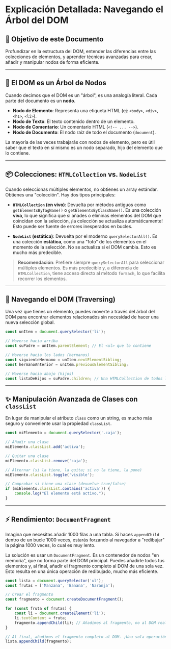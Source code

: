 # Explicación Detallada: Navegando el Árbol del DOM

## 🎯 Objetivo de este Documento

Profundizar en la estructura del DOM, entender las diferencias entre las colecciones de elementos, y aprender técnicas avanzadas para crear, añadir y manipular nodos de forma eficiente.

---

## 🌳 El DOM es un Árbol de Nodos

Cuando decimos que el DOM es un "árbol", es una analogía literal. Cada parte del documento es un **nodo**.

- **Nodo de Elemento**: Representa una etiqueta HTML (ej: `<body>`, `<div>`, `<h1>`, `<li>`).
- **Nodo de Texto**: El texto contenido dentro de un elemento.
- **Nodo de Comentario**: Un comentario HTML (`<!-- ... -->`).
- **Nodo de Documento**: El nodo raíz de todo el documento (`document`).

La mayoría de las veces trabajarás con nodos de elemento, pero es útil saber que el texto en sí mismo es un nodo separado, hijo del elemento que lo contiene.

---

## 📦 Colecciones: `HTMLCollection` vs. `NodeList`

Cuando seleccionas múltiples elementos, no obtienes un array estándar. Obtienes una "colección". Hay dos tipos principales:

- **`HTMLCollection` (en vivo)**: Devuelta por métodos antiguos como `getElementsByTagName()` o `getElementsByClassName()`. Es una colección **viva**, lo que significa que si añades o eliminas elementos del DOM que coincidan con la selección, ¡la colección se actualiza automáticamente! Esto puede ser fuente de errores inesperados en bucles.

- **`NodeList` (estática)**: Devuelta por el moderno `querySelectorAll()`. Es una colección **estática**, como una "foto" de los elementos en el momento de la selección. No se actualiza si el DOM cambia. Esto es mucho más predecible.

> **Recomendación**: Prefiere siempre `querySelectorAll` para seleccionar múltiples elementos. Es más predecible y, a diferencia de `HTMLCollection`, tiene acceso directo al método `forEach`, lo que facilita recorrer los elementos.

---

## 🧭 Navegando el DOM (Traversing)

Una vez que tienes un elemento, puedes moverte a través del árbol del DOM para encontrar elementos relacionados sin necesidad de hacer una nueva selección global.

```javascript
const unItem = document.querySelector('li');

// Moverse hacia arriba
const suPadre = unItem.parentElement; // El <ul> que lo contiene

// Moverse hacia los lados (hermanos)
const siguienteHermano = unItem.nextElementSibling;
const hermanoAnterior = unItem.previousElementSibling;

// Moverse hacia abajo (hijos)
const listaDeHijos = suPadre.children; // Una HTMLCollection de todos los <li>
```

---

## ✨ Manipulación Avanzada de Clases con `classList`

En lugar de manipular el atributo `class` como un string, es mucho más seguro y conveniente usar la propiedad `classList`.

```javascript
const miElemento = document.querySelector('.caja');

// Añadir una clase
miElemento.classList.add('activa');

// Quitar una clase
miElemento.classList.remove('caja');

// Alternar (si la tiene, la quita; si no la tiene, la pone)
miElemento.classList.toggle('visible');

// Comprobar si tiene una clase (devuelve true/false)
if (miElemento.classList.contains('activa')) {
    console.log("El elemento está activo.");
}
```

---

## ⚡ Rendimiento: `DocumentFragment`

Imagina que necesitas añadir 1000 filas a una tabla. Si haces `appendChild` dentro de un bucle 1000 veces, estarás forzando al navegador a "redibujar" la página 1000 veces, lo cual es muy lento.

La solución es usar un `DocumentFragment`. Es un contenedor de nodos "en memoria", que no forma parte del DOM principal. Puedes añadirle todos tus elementos y, al final, añadir el fragmento completo al DOM de una sola vez. Esto resulta en una única operación de redibujado, mucho más eficiente.

```javascript
const lista = document.querySelector('ul');
const frutas = ['Manzana', 'Banana', 'Naranja'];

// Crear el fragmento
const fragmento = document.createDocumentFragment();

for (const fruta of frutas) {
    const li = document.createElement('li');
    li.textContent = fruta;
    fragmento.appendChild(li); // Añadimos al fragmento, no al DOM real
}

// Al final, añadimos el fragmento completo al DOM. ¡Una sola operación!
lista.appendChild(fragmento);
```
